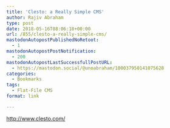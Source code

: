 ```yaml
---
title: 'Clesto: a Really Simple CMS'
author: Rajiv Abraham
type: post
date: 2018-05-16T08:06:18+00:00
url: /855/clesto-a-really-simple-cms/
mastodonAutopostPublishedNoRetoot:
  - 1
mastodonAutopostPostNotification:
  - 200
mastodonAutopostLastSuccessfullPostURL:
  - https://mastodon.social/@unoabraham/100037950141075628
categories:
  - Bookmarks
tags:
  - Flat-File CMS
format: link

---
```

<http://www.clesto.com/>